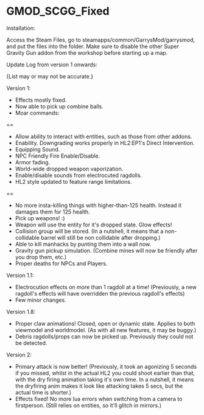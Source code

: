 # GMOD_SCGG_Fixed
Installation:

Access the Steam Files, go to steamapps/common/GarrysMod/garrysmod, and put the files into the folder. 
Make sure to disable the other Super Gravity Gun addon from the workshop before starting up a map.

Update Log from version 1 onwards:

{List may or may not be accurate.}

Version 1:
* Effects mostly fixed.
* Now able to pick up combine balls.
* Moar commands:

==
* Allow ability to interact with entities, such as those from other addons.
* Enability. Downgrading works properly in HL2:EP1's Direct Intervention.
* Equipping Sound.
* NPC Friendly Fire Enable/Disable.
* Armor fading.
* World-wide dropped weapon vaporization.
* Enable/disable sounds from electrocuted ragdolls.
* HL2 style updated to feature range limitations.

==

* No more insta-killing things with higher-than-125 health. Instead it damages them for 125 health.
* Pick up weapons! :)
* Weapon will use the entity for it's dropped state. Glow effects!
* Collision group will be stored. (In a nutshell, it means that a non-collidable barrel will still be non collidable after dropping.)
* Able to kill manhacks by punting them into a wall now.
* Gravity gun pickup simulation. (Combine mines will now be friendly after you drop them, etc.)
* Proper deaths for NPCs and Players.

Version 1.1:

* Electrocution effects on more than 1 ragdoll at a time! (Previously, a new ragdoll's effects will have overridden the previous ragdoll's effects)
* Few minor changes.

Version 1.8:
* Proper claw animations! Closed, open or dynamic state. Applies to both viewmodel and worldmodel. (As with all new features, it may be buggy.)
* Debris ragdolls/props can now be picked up. Previously they could not be detected.

Version 2:
* Primary attack is now better! (Previously, it took an agonizing 5 seconds if you missed, whilst in the actual HL2 you could shoot earlier than that, with the dry firing animation taking it's own time. 
In a nutshell, it means the dryfiring anim makes it look like attacking takes 5 secs, but the actual time is shorter.)
* Effects fixed! No more lua errors when switching from a camera to firstperson. (Still relies on entities, so it'll glitch in mirrors.)
